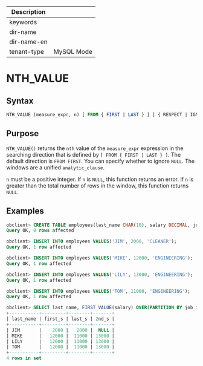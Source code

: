 | Description   |                 |
|---------------|-----------------|
| keywords      |                 |
| dir-name      |                 |
| dir-name-en   |                 |
| tenant-type   | MySQL Mode      |

# NTH_VALUE

## Syntax

```sql
NTH_VALUE (measure_expr, n) [ FROM { FIRST | LAST } ] [ { RESPECT | IGNORE } NULLS ] OVER (analytic_clause)
```

## Purpose

`NTH_VALUE()` returns the `nth` value of the `measure_expr` expression in the searching direction that is defined by `[ FROM { FIRST | LAST } ]`. The default direction is `FROM FIRST`. You can specify whether to ignore `NULL`. The windows are a unified `analytic_clause`.

`n` must be a positive integer. If `n` is `NULL`, this function returns an error. If `n` is greater than the total number of rows in the window, this function returns `NULL`.

## Examples

```sql
obclient> CREATE TABLE employees(last_name CHAR(10), salary DECIMAL, job_id CHAR(32));
Query OK, 0 rows affected

obclient> INSERT INTO employees VALUES('JIM', 2000, 'CLEANER');
Query OK, 1 row affected

obclient> INSERT INTO employees VALUES('MIKE', 12000, 'ENGINEERING');
Query OK, 1 row affected

obclient> INSERT INTO employees VALUES('LILY', 13000, 'ENGINEERING');
Query OK, 1 row affected

obclient> INSERT INTO employees VALUES('TOM', 11000, 'ENGINEERING');
Query OK, 1 row affected

obclient> SELECT last_name, FIRST_VALUE(salary) OVER(PARTITION BY job_id) first_s, LAST_VALUE(salary) OVER(PARTITION BY job_id) last_s, NTH_VALUE(salary,2) OVER(PARTITION BY job_id) 2nd_s FROM employees;
+-----------+---------+--------+-------+
| last_name | first_s | last_s | 2nd_s |
+-----------+---------+--------+-------+
| JIM       |    2000 |   2000 |  NULL |
| MIKE      |   12000 |  11000 | 13000 |
| LILY      |   12000 |  11000 | 13000 |
| TOM       |   12000 |  11000 | 13000 |
+-----------+---------+--------+-------+
4 rows in set
```
